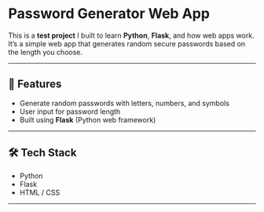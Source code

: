 # Password Generator Web App

This is a **test project** I built to learn **Python**, **Flask**, and how web apps work.  
It’s a simple web app that generates random secure passwords based on the length you choose.

---

## 🚀 Features
- Generate random passwords with letters, numbers, and symbols  
- User input for password length  
- Built using **Flask** (Python web framework)    

---

## 🛠️ Tech Stack
- Python
- Flask  
- HTML / CSS  

---


